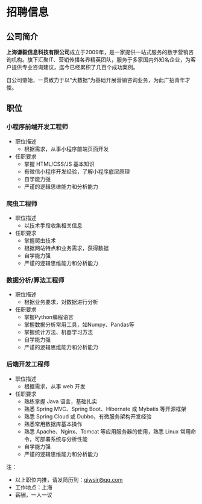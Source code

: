 # 招聘信息

## 公司简介

**上海谦毅信息科技有限公司**成立于2009年，是一家提供一站式服务的数字营销咨询机构。旗下汇聚IT、营销传播各界精英团队，服务于多家国内外知名企业，为客户提供专业咨询建议，迄今已经累积了几百个成功案例。

自公司肇始，一贯致力于以“大数据”为基础开展营销咨询业务，为此广招青年才俊。

## 职位

### 小程序前端开发工程师

- 职位描述
  - 根据需求，从事小程序前端页面开发
- 任职要求
  - 掌握 HTML/CSS/JS 基本知识
  - 有微信小程序开发经验，了解小程序底层原理
  - 自学能力强
  - 严谨的逻辑思维能力和分析能力

### 爬虫工程师

- 职位描述
  - 以技术手段收集相关信息
- 任职要求
  - 掌握爬虫技术
  - 根据网站特点和业务需求，获得数据
  - 自学能力强
  - 严谨的逻辑思维能力和分析能力

### 数据分析/算法工程师

- 职位描述
  - 根据业务要求，对数据进行分析
- 任职要求
  - 掌握Python编程语言
  - 掌握数据分析常用工具，如Numpy、Pandas等
  - 掌握统计方法、机器学习方法
  - 自学能力强
  - 严谨的逻辑思维能力和分析能力

### 后端开发工程师

- 职位描述
  - 根据需求，从事 web 开发
- 任职要求
  - 熟练掌握 Java 语言，基础扎实
  - 熟悉 Spring MVC、Spring Boot、Hibernate 或 Mybatis 等开源框架
  - 熟悉 Spring Cloud 或 Dubbo，有微服务架构开发经验
  - 熟悉常用数据库基本操作
  - 熟悉 Apache、Nginx、Tomcat 等应用服务器的使用，熟悉 Linux 常用命令，可部署系统与分析性能
  - 自学能力强
  - 严谨的逻辑思维能力和分析能力

注：

- 以上职位内推，请发简历到：qiwsir@qq.com
- 工作地点：上海
- 薪酬，一人一议


